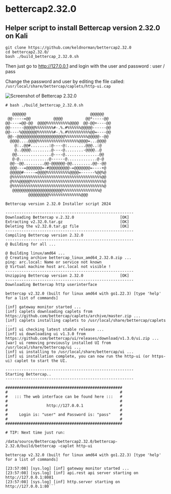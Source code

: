 # bettercap2.32.0

## Helper script to install Bettercap version 2.32.0 on Kali 

```
git clone https://github.com/keldnorman/bettercap2.32.0
cd bettercap2.32.0/
bash ./build_bettercap_2.32.0.sh
```

Then just go to http://127.0.0.1 and login with the user and password : user / pass

Change the password and user by editing the file called:
```/usr/local/share/bettercap/caplets/http-ui.cap```

![Screenshot of Bettercap 2.32.0](https://github.com/keldnorman/bettercap2.32.0/blob/main/bettercap2.32.0.png?raw=true)

```This is how the installation and compilation looks:
# bash ./build_bettercap_2.32.0.sh

   @@@@@@                            @@@@@@   
 @@-----=@@          @@@@          @@*-----@@ 
@@----=@@-@@  @@@@%%%%%%%%%%@@@@  @@-@@+----@@
@@------@@@@@%%%%%%%%#-.%.#%%%%%%@@@@@------@@
@@----%@@@@@@@%%%%%%%#-.%.#%%%%%%%%%%@@=----@@
 @@--@@@@@@@@@@@@@@@@@@@@@%%%%%%%%%%@@@@@--@@ 
  @@@@....@@@@%%%%%%%%%%%%%%%%%%@@@@=...@@@@  
    @:..@@#........:@----@:........@@@..:@    
    @..@@@@.........@----@........-@@@@..@    
   @@...............@----@...............@@   
   @-@.............@------@.............@-@   
  @@--@@.........@@-@@@@@@-@@.........@@--@@  
  @@@---=@@@@@@@=-#@@@@@@@@@-=@@@@@@@=----+@  
  @@@@@#-----=@@@@%%%%%%%%%%@@@@=------%@@%@  
  @%%%%%%%%%%%%%%%%%%%%%%%%%%%%%%%%%%%%%%%@@  
  @%%%@@@@@%%%%%%%%%%%%%%%%%%%%%%%%%%%%%%%%@  
  @%%%%%%%%%%%%%%%%%%%%%%%%%%%%%%%%%%%%%%%%@  
   @@@@@@@@@@@@@@@@@@@@@@%%%%%%%%%%%%%%%%@    
          @@@@@@@@@%%%%%%%%%%%%%%@@@          

Bettercap version 2.32.0 Installer script 2024

--------------------------------------------------------
Downloading Bettercap v.2.32.0                    [OK]
Extracting v2.32.0.tar.gz                         [OK]
Deleting the v2.32.0.tar.gz file                  [OK]
--------------------------------------------------------
Compiling Bettercap version 2.32.0                
--------------------------------------------------------
@ Building for all ...

@ Building linux/amd64 ...
@ Creating archive bettercap_linux_amd64_2.32.0.zip ...
ping: arc.local: Name or service not known
@ Virtual machine host arc.local not visible !
--------------------------------------------------------
Unzipping Bettercap version 2.32.0                [OK]
--------------------------------------------------------
Downloading Bettercap http userinterface

bettercap v2.32.0 (built for linux amd64 with go1.22.3) [type 'help' for a list of commands]

[inf] gateway monitor started ...
[inf] caplets downloading caplets from https://github.com/bettercap/caplets/archive/master.zip ...
[inf] caplets installing caplets to /usr/local/share/bettercap/caplets ...
[inf] ui checking latest stable release ...
[inf] ui downloading ui v1.3.0 from https://github.com/bettercap/ui/releases/download/v1.3.0/ui.zip ...
[war] ui removing previously installed UI from /usr/local/share/bettercap/ui ...
[inf] ui installing to /usr/local/share/bettercap/ui ...
[inf] ui installation complete, you can now run the http-ui (or https-ui) caplet to start the UI.

--------------------------------------------------------
Starting Bettercap..                              
--------------------------------------------------------

###################################################
#                                                 #
#   ::: The web interface can be found here :::   #
#                                                 #
#                 http://127.0.0.1                #
#                                                 #
#     Login is: "user" and Password is: "pass"    #
#                                                 #
###################################################

# TIP: Next time just run:

/data/source/Bettercap/bettercap2.32.0/bettercap-2.32.0/build/bettercap -caplet http-ui

bettercap v2.32.0 (built for linux amd64 with go1.22.3) [type 'help' for a list of commands]

[23:57:08] [sys.log] [inf] gateway monitor started ...
[23:57:08] [sys.log] [inf] api.rest api server starting on http://127.0.0.1:8081
[23:57:08] [sys.log] [inf] http.server starting on http://127.0.0.1:80```
